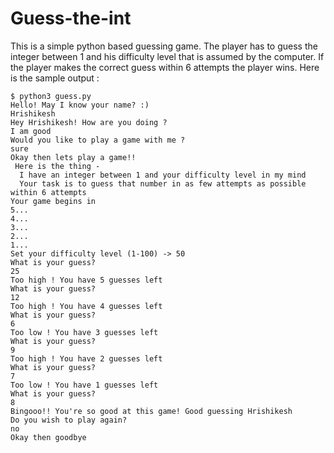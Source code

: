 # Guess-the-int

This is a simple python based guessing game. The player has to guess the integer between 1 and his difficulty level that is assumed by the computer. If the player makes the correct guess within 6 attempts the player wins.
Here is the sample output :

```
$ python3 guess.py 
Hello! May I know your name? :) 
Hrishikesh
Hey Hrishikesh! How are you doing ? 
I am good
Would you like to play a game with me ?
sure
Okay then lets play a game!!
 Here is the thing - 
  I have an integer between 1 and your difficulty level in my mind
  Your task is to guess that number in as few attempts as possible within 6 attempts
Your game begins in
5...
4...
3...
2...
1...
Set your difficulty level (1-100) -> 50 
What is your guess?
25
Too high ! You have 5 guesses left
What is your guess?
12
Too high ! You have 4 guesses left
What is your guess?
6
Too low ! You have 3 guesses left
What is your guess?
9
Too high ! You have 2 guesses left
What is your guess?
7
Too low ! You have 1 guesses left
What is your guess?
8
Bingooo!! You're so good at this game! Good guessing Hrishikesh
Do you wish to play again?
no
Okay then goodbye 
```

